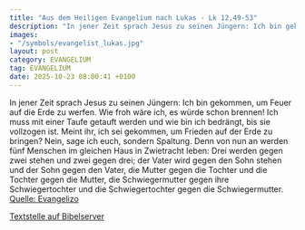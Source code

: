 ```yaml
---
title: "Aus dem Heiligen Evangelium nach Lukas - Lk 12,49-53"
description: "In jener Zeit sprach Jesus zu seinen Jüngern: Ich bin gekommen, um Feuer auf die Erde zu werfen. Wie froh wäre ich, es würde schon brennen! Ich muss mit einer Taufe getauft werden und wie bin ich bedrängt, bis sie vollzogen ist. Meint ihr, ich sei gekommen, um Frieden auf der Erd...."
images:
- "/symbols/evangelist_lukas.jpg"
layout: post
category: EVANGELIUM
tag: EVANGELIUM
date: 2025-10-23 08:00:41 +0100
---
```

In jener Zeit sprach Jesus zu seinen Jüngern: Ich bin gekommen, um Feuer auf die Erde zu werfen. Wie froh wäre ich, es würde schon brennen!
Ich muss mit einer Taufe getauft werden und wie bin ich bedrängt, bis sie vollzogen ist.
Meint ihr, ich sei gekommen, um Frieden auf der Erde zu bringen? Nein, sage ich euch, sondern Spaltung.<!--more-->
Denn von nun an werden fünf Menschen im gleichen Haus in Zwietracht leben: Drei werden gegen zwei stehen und zwei gegen drei;
der Vater wird gegen den Sohn stehen und der Sohn gegen den Vater, die Mutter gegen die Tochter und die Tochter gegen die Mutter, die Schwiegermutter gegen ihre Schwiegertochter und die Schwiegertochter gegen die Schwiegermutter.<br>
[Quelle: Evangelizo](https://evangeliumtagfuertag.org/DE/gospel)

[Textstelle auf Bibelserver](https://www.bibleserver.com/EU/Lukas12,49-53)
